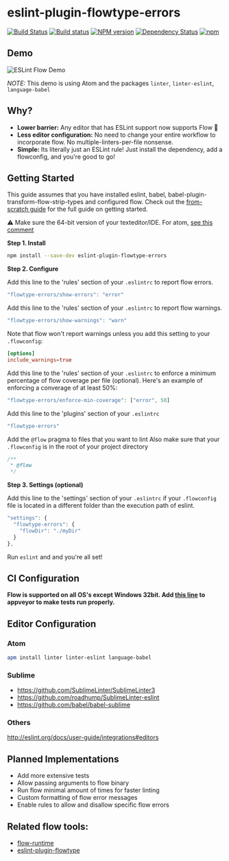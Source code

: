 eslint-plugin-flowtype-errors
=============================

[![Build Status](https://travis-ci.org/amilajack/eslint-plugin-flowtype-errors.svg?branch=master)](https://travis-ci.org/amilajack/eslint-plugin-flowtype-errors)
[![Build status](https://ci.appveyor.com/api/projects/status/ag1pm0a914bed8c8/branch/master?svg=true)](https://ci.appveyor.com/project/amilajack/eslint-plugin-flowtype-errors/branch/master)
[![NPM version](https://badge.fury.io/js/eslint-plugin-flowtype-errors.svg)](http://badge.fury.io/js/eslint-plugin-flowtype-errors)
[![Dependency Status](https://img.shields.io/david/amilajack/eslint-plugin-flowtype-errors.svg)](https://david-dm.org/amilajack/eslint-plugin-flowtype-errors)
[![npm](https://img.shields.io/npm/dm/eslint-plugin-flowtype-errors.svg)](https://npm-stat.com/charts.html?package=eslint-plugin-flowtype-errors)

## Demo
![ESLint Flow Demo](https://github.com/amilajack/eslint-plugin-flowtype-errors/blob/master/flow-demo.gif?raw=true)

*NOTE:* This demo is using Atom and the packages `linter`, `linter-eslint`, `language-babel`

## Why?
* **Lower barrier:** Any editor that has ESLint support now supports Flow 🎉
* **Less editor configuration:** No need to change your entire workflow to incorporate flow. No multiple-linters-per-file nonsense.
* **Simple:** Its literally just an ESLint rule! Just install the dependency, add a flowconfig, and you're good to go!

## Getting Started
This guide assumes that you have installed eslint, babel, babel-plugin-transform-flow-strip-types and configured flow. Check out the [from-scratch guide](https://github.com/amilajack/eslint-plugin-flowtype-errors/wiki/Getting-Started) for the full guide on getting started.

⚠️ Make sure the 64-bit version of your texteditor/IDE. For atom, [see this comment](https://github.com/amilajack/eslint-plugin-flowtype-errors/issues/40#issuecomment-275983387)

**Step 1. Install**

```bash
npm install --save-dev eslint-plugin-flowtype-errors
```

**Step 2. Configure**

Add this line to the 'rules' section of your `.eslintrc` to report flow errors.
```js
"flowtype-errors/show-errors": "error"
```

Add this line to the 'rules' section of your `.eslintrc` to report flow warnings.
```js
"flowtype-errors/show-warnings": "warn"
```
Note that flow won't report warnings unless you add this setting to your `.flowconfig`:
```toml
[options]
include_warnings=true
```

Add this line to the 'rules' section of your `.eslintrc` to enforce a minimum percentage of flow coverage per file (optional). Here's an example of enforcing a converage of at least 50%:
```js
"flowtype-errors/enforce-min-coverage": ["error", 50]
```

Add this line to the 'plugins' section of your `.eslintrc`
```js
"flowtype-errors"
```

Add the `@flow` pragma to files that you want to lint
Also make sure that your `.flowconfig` is in the root of your project directory
```js
/**
 * @flow
 */
```

**Step 3. Settings (optional)**

Add this line to the 'settings' section of your `.eslintrc` if your `.flowconfig` file is located in a different folder than the execution path of eslint.
```js
"settings": {
  "flowtype-errors": {
    "flowDir": "./myDir"
  }
},
```

Run `eslint` and and you're all set!

## CI Configuration
**Flow is supported on all OS's except Windows 32bit. Add [this line](https://github.com/amilajack/eslint-plugin-flowtype-errors/blob/master/appveyor.yml#L12) to appveyor to make tests run properly.**

## Editor Configuration
### Atom
```bash
apm install linter linter-eslint language-babel
```

### Sublime
* https://github.com/SublimeLinter/SublimeLinter3
* https://github.com/roadhump/SublimeLinter-eslint
* https://github.com/babel/babel-sublime

### Others
http://eslint.org/docs/user-guide/integrations#editors

## Planned Implementations
* Add more extensive tests
* Allow passing arguments to flow binary
* Run flow minimal amount of times for faster linting
* Custom formatting of flow error messages
* Enable rules to allow and disallow specific flow errors

## Related flow tools:
* [flow-runtime](https://github.com/codemix/flow-runtime)
* [eslint-plugin-flowtype](https://github.com/gajus/eslint-plugin-flowtype)
